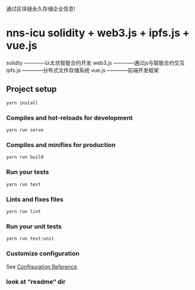 
通过区块链永久存储企业信息!

# nns-icu  solidity + web3.js + ipfs.js + vue.js
solidty ————以太坊智能合约开发
web3.js ————通过js与智能合约交互
ipfs.js ————分布式文件存储系统
vue.js ————前端开发框架

## Project setup
```
yarn install
```

### Compiles and hot-reloads for development
```
yarn run serve
```

### Compiles and minifies for production
```
yarn run build
```

### Run your tests
```
yarn run test
```

### Lints and fixes files
```
yarn run lint
```

### Run your unit tests
```
yarn run test:unit
```

### Customize configuration
See [Configuration Reference](https://cli.vuejs.org/config/).

### look at “readme“ dir
